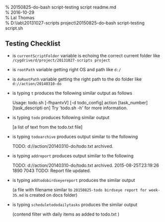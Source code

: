 % 20150825-do-bash script-testing script readme.md 	
% 2016-10-29 	
% Lal Thomas 	
% D:\lab\20131027-scripts project\20150825-do-bash script-testing script.sh 	
	
Testing Checklist
-----------------

* is `currentScriptFolder` variable is echoing the correct current folder like `/cygdrive/d/project/20131027-scripts project` 
* is `rootPath` variable getting right OS and path like `d:/`
* is `doRootPath` variable getting the right path to the do folder like `d://action/20140310-do`
* is typing `t` produces the following similar output as follows 

	Usage: todo.sh [-fhpantvV] [-d todo_config] action [task_number] [task_descripti                                                                                      on]
	Try 'todo.sh -h' for more information.

* is typing `todo` produces following similar output 

	[a list of text from the todo.txt file]

* is typing `todoarchive` produces output similar to the following

	TODO:  d://action/20140310-do/todo.txt archived.

* is typing `addreport` produces output similar to the following

	TODO:  d://action/20140310-do/todo.txt archived.
	2015-08-25T23:19:26 1890 7043
	TODO: Report file updated.

* is typing `addtodobirdseyereport` produces the similar output

	(a file with filename similar to `20150825-todo birdseye report for week-35.md` is created on docs folder)

* is typing `scheduletododailytasks` produces the similar output

	(contend filter with daily items as added to todo.txt )
	
